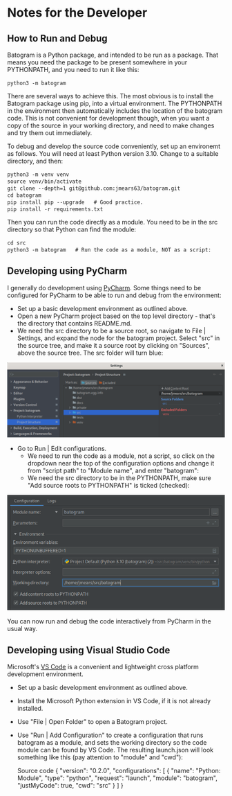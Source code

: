Notes for the Developer
=======================

How to Run and Debug
--------------------

Batogram is a Python package, and intended to be run as a package. That means you need the package to be present
somewhere in your PYTHONPATH, and you need to run it like this:

    python3 -m batogram

There are several ways to achieve this. The most obvious is to install the Batogram package using pip, 
into a virtual environment. The PYTHONPATH in the environment then automatically includes the location of the 
batogram code. This is not convenient for development though, when you want a copy of the source in your working
directory, and need to make changes and try them out immediately.

To debug and develop the source code conveniently, set up an environemt as follows. You will need at least Python
version 3.10. Change to a suitable directory, and then:

    python3 -m venv venv
    source venv/bin/activate
    git clone --depth=1 git@github.com:jmears63/batogram.git
    cd batogram
    pip install pip --upgrade   # Good practice.
    pip install -r requirements.txt

Then you can run the code directly as a module. You need to be in the src directory so that Python
can find the module:

    cd src
    python3 -m batogram   # Run the code as a module, NOT as a script:

Developing using PyCharm
------------------------

I generally do development using [PyCharm](https://www.jetbrains.com/pycharm/). Some things
need to be configured for PyCharm to be able to run and debug from the environment:

* Set up a basic development environment as outlined above.
* Open a new PyCharm project based on the top level directory - that's the directory that contains README.md.
* We need the src directory to be a source root, so navigate to File | Settings, and expand the node
for the batogram project. Select "src" in the source tree, and make it a source root by clicking on
"Sources", above the source tree. The src folder will turn blue:

![pycharm1.png](pycharm1.png)
* Go to Run | Edit configurations.
  * We need to run the code as a module, not a script, so click on the dropdown near
  the top of the configuration options and change it from "script path" to "Module name", and enter "batogram":
  * We need the src directory to be in the PYTHONPATH, make sure "Add source roots to PYTHONPATH" is ticked
  (checked):

![pycharm.png](pycharm.png)

You can now run and debug the code interactively from PyCharm in the usual way.


Developing using Visual Studio Code
-----------------------------------

Microsoft's [VS Code](https://code.visualstudio.com/) is a convenient and lightweight cross platform
development environment.

* Set up a basic development environment as outlined above.
* Install the Microsoft Python extension in VS Code, if it is not already installed.
* Use "File | Open Folder" to open a Batogram project.
* Use "Run | Add Configuration" to create a configuration that runs batogram 
as a module, and sets the working directory so the code module can be found
by VS Code. The resulting launch.json will look something like this (pay attention to "module" and "cwd"):
  
  
    Source code
    {
        "version": "0.2.0",
        "configurations": [
            {
                "name": "Python: Module",
                "type": "python",
                "request": "launch",
                "module": "batogram",
                "justMyCode": true,
                "cwd": "src"
            }
        ]
    }